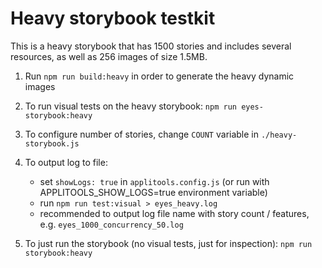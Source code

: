 # Heavy storybook testkit

This is a heavy storybook that has 1500 stories and includes several resources, as well as 256 images of size 1.5MB.

1. Run `npm run build:heavy` in order to generate the heavy dynamic images

1. To run visual tests on the heavy storybook: `npm run eyes-storybook:heavy`

1. To configure number of stories, change `COUNT` variable in `./heavy-storybook.js`

1. To output log to file:
    * set `showLogs: true` in `applitools.config.js` (or run with APPLITOOLS_SHOW_LOGS=true environment variable)
    * run `npm run test:visual > eyes_heavy.log`
    * recommended to output log file name with story count / features, e.g. `eyes_1000_concurrency_50.log`

1. To just run the storybook (no visual tests, just for inspection): `npm run storybook:heavy`
